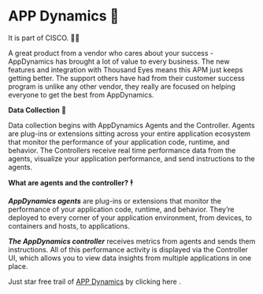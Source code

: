 # APP Dynamics 📱

It is part of CISCO. 👨‍🔬

A great product from a vendor who cares about your success - AppDynamics has brought a lot of value to every business. The new features and integration with Thousand Eyes means this APM just keeps getting better. The support others have had from their customer success program is unlike any other vendor, they really are focused on helping everyone to get the best from AppDynamics.

**Data Collection** 📖

Data collection begins with AppDynamics Agents and the Controller. Agents are plug-ins or extensions sitting across your entire application ecosystem that monitor the performance of your application code, runtime, and behavior. The Controllers receive real time performance data from the agents, visualize your application performance, and send instructions to the agents.

**What are agents and the controller?** 🕴️

***AppDynamics agents*** are plug-ins or extensions that monitor the performance of your application code, runtime, and behavior. They’re  deployed to every corner of your application environment, from devices, to containers and hosts, to applications.


***The AppDynamics controller*** receives metrics from agents and sends them instructions. All of this performance activity is displayed via the Controller UI, which allows you to view data insights from multiple applications in one place.

Just star free trail of [APP Dynamics](https://www.appdynamics.com/) by clicking here .
